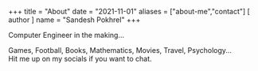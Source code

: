 +++
title = "About"
date = "2021-11-01"
aliases = ["about-me","contact"]
[ author ]
  name = "Sandesh Pokhrel"
+++


Computer Engineer in the making...  

Games, Football, Books, Mathematics, Movies, Travel, Psychology...  
Hit me up on my socials if you want to chat.

<!---![Resume-here](/img/)--->

 
<!--- * https://github.com/alecthomas/chroma --->

